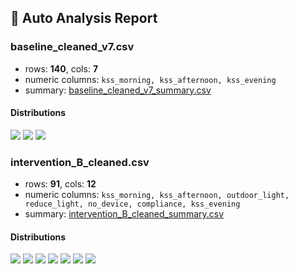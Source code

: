 ## 🧪 Auto Analysis Report

### baseline_cleaned_v7.csv
- rows: **140**, cols: **7**
- numeric columns: `kss_morning, kss_afternoon, kss_evening`
- summary: [baseline_cleaned_v7_summary.csv](./baseline_cleaned_v7_summary.csv)

#### Distributions
![](./baseline_cleaned_v7_kss_morning_hist.png)
![](./baseline_cleaned_v7_kss_afternoon_hist.png)
![](./baseline_cleaned_v7_kss_evening_hist.png)

### intervention_B_cleaned.csv
- rows: **91**, cols: **12**
- numeric columns: `kss_morning, kss_afternoon, outdoor_light, reduce_light, no_device, compliance, kss_evening`
- summary: [intervention_B_cleaned_summary.csv](./intervention_B_cleaned_summary.csv)

#### Distributions
![](./intervention_B_cleaned_kss_morning_hist.png)
![](./intervention_B_cleaned_kss_afternoon_hist.png)
![](./intervention_B_cleaned_outdoor_light_hist.png)
![](./intervention_B_cleaned_reduce_light_hist.png)
![](./intervention_B_cleaned_no_device_hist.png)
![](./intervention_B_cleaned_compliance_hist.png)
![](./intervention_B_cleaned_kss_evening_hist.png)